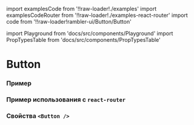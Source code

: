 import examplesCode from '!!raw-loader!./examples'
import examplesCodeRouter from '!!raw-loader!./examples-react-router'
import code from '!!raw-loader!rambler-ui/Button/Button'

import Playground from 'docs/src/components/Playground'
import PropTypesTable from 'docs/src/components/PropTypesTable'

# Button

### Пример
<Playground code={examplesCode} />

### Пример использования с `react-router`
<Playground code={examplesCodeRouter} canEdit={false} showPreview={false} />

### Свойства `<Button />`
<PropTypesTable code={code} />
